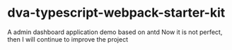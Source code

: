 # dva-typescript-webpack-starter-kit
A admin dashboard application demo based on antd 
Now it is not perfect, then I will continue to improve the project
